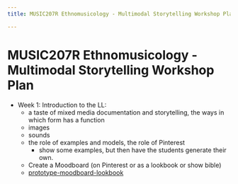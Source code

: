 ```yaml
---
title: MUSIC207R Ethnomusicology - Multimodal Storytelling Workshop Plan

---
```


# MUSIC207R Ethnomusicology - Multimodal Storytelling Workshop Plan

* Week 1: Introduction to the LL:
    * a taste of mixed media documentation and storytelling, the ways in which form has a function
    * images
    * sounds
    * the role of examples and models, the role of Pinterest
        * show some examples, but then have the students generate their own.
    * Create a Moodboard (on Pinterest or as a lookbook or show bible)
    * [prototype-moodboard-lookbook](/WrojE-aFTNWrjVGS2omcBw)


